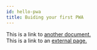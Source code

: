 ```yaml
---
id: hello-pwa
title: Buiding your first PWA
---
```


This is a link to [another document.](doc3.md)  
This is a link to an [external page.](http://www.example.com)
